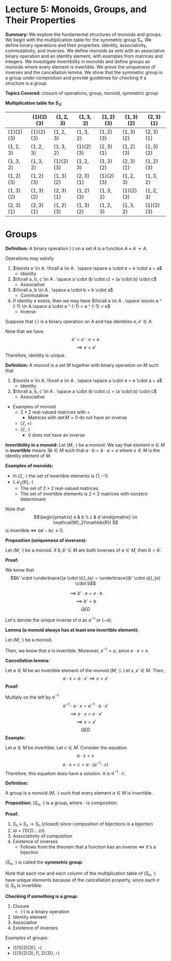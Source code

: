 # Lecture 5: Monoids, Groups, and Their Properties

**Summary:**
We explore the fundamental structures of monoids and groups. We begin with the multiplication table for the symmetric group S₃. We define binary operations and their properties: identity, associativity, commutativity, and inverses. We define monoids as sets with an associative binary operation and an identity element, with examples from matrices and integers. We investigate invertibility in monoids and define groups as monoids where every element is invertible. We prove the uniqueness of inverses and the cancellation lemma. We show that the symmetric group is a group under composition and provide guidelines for checking if a structure is a group.

**Topics Covered:** closure of operations, group, monoid, symmetric group

**Multiplication table for $S_3$:**

|             | $(1)(2)(3)$ | $(1, 2, 3)$ | $(1, 3, 2)$ | $(1, 2)(3)$ | $(1, 3)(2)$ | $(2, 3)(1)$ |
| ----------- | ----------- | ----------- | ----------- | ----------- | ----------- | ----------- |
| $(1)(2)(3)$ | $(1)(2)(3)$ | $(1, 2, 3)$ | $(1, 3, 2)$ | $(1, 2)(3)$ | $(1, 3)(2)$ | $(2, 3)(1)$ |
| $(1, 2, 3)$ | $(1, 2, 3)$ | $(1, 3, 2)$ | $(1)(2)(3)$ | $(2, 3)(1)$ | $(1, 2)(3)$ | $(1, 3)(2)$ |
| $(1, 3, 2)$ | $(1, 3, 2)$ | $(1)(2)(3)$ | $(1, 2, 3)$ | $(1, 3)(2)$ | $(2, 3)(1)$ | $(1, 2)(3)$ |
| $(1, 2)(3)$ | $(1, 2)(3)$ | $(1, 3)(2)$ | $(2, 3)(1)$ | $(1)(2)(3)$ | $(1, 2, 3)$ | $(1, 3, 2)$ |
| $(1, 3)(2)$ | $(1, 3)(2)$ | $(2, 3)(1)$ | $(1, 2)(3)$ | $(1, 3, 2)$ | $(1)(2)(3)$ | $(1, 2, 3)$ |
| $(2, 3)(1)$ | $(2, 3)(1)$ | $(1, 2)(3)$ | $(1, 3)(2)$ | $(1, 2, 3)$ | $(1, 3, 2)$ | $(1)(2)(3)$ |

# Groups

**Definition:** A binary operation $(\cdot)$ on a set $A$ is a function $A \times A \rightarrow A$.

Operations may satisfy
1. $\exists e \in A. \forall a \in A . \space \space a \cdot e = e \cdot a = a$
	- Identity
2. $\forall a, b, c \in A . \space a \cdot (b \cdot c) = (a \cdot b) \cdot c$
	- Associative
3. $\forall a, b \in A . \space a \cdot b = b \cdot a$
	- Commutative
4. If identity $e$ exists, then we may have $\forall a \in A . \space \exists a ^ {-1} \in A.\space a \cdot a ^ {-1} = a ^ {-1} = e$
	- Inverse

Suppose that $(\cdot)$ is a binary operation on $A$ and has identities $e, e' \in A$.

Note that we have
$$e' = e' \cdot e = e$$
$$\implies e = e'$$
Therefore, identity is unique.

**Definition:** A monoid is a set $M$ together with binary operation on $M$ such that
1. $\exists e \in A. \forall a \in A . \space \space a \cdot e = e \cdot a = a$
	- Identity
2. $\forall a, b, c \in A . \space a \cdot (b \cdot c) = (a \cdot b) \cdot c$
	- Associative

- Examples of monoid
	- $2 \times 2$ real-valued matrices with $+$
		- Matrices with $\det M = 0$ do not have an inverse
	- $(\mathbb{Z}, +)$
	- $(\mathbb{Z}, \cdot)$
		- $0$ does not have an inverse

**Invertibility in a monoid:**  Let $(M, \cdot)$ be a monoid. We say that element $a \in M$ is **invertible** means $\exists b \in M$ such that $a \cdot b = b \cdot a = e$ where $e \in M$ is the identity element of $M$.

**Examples of monoids:**

- In $(\mathbb{Z}, \cdot)$ the set of invertible elements is $\{1, -1\}$
- $(\mathcal{M}_2(\mathbb{R}), \cdot)$
	- The set of $2 \times 2$ real-valued matrices
	- The set of invertible elements is 2 $\times$ 2 matrices with nonzero determinant

Note that
$$\begin{pmatrix}
a & b \\
c & d
\end{pmatrix} \in \mathcal{M}_2(\mathbb{R})
$$
is invertible $\iff$ $ad - bc \neq 0$.

**Proposition (uniqueness of inverses):**

Let $(M, \cdot)$ be a monoid. If $b, b' \in M$ are both inverses of $a \in M$, then $b = b'$.

**Proof:**

We know that
$$b' \cdot \underbrace{(a \cdot b)}_{e} = \underbrace{(b' \cdot a)}_{e} \cdot b$$

$$\implies b' \cdot e = e \cdot b$$
$$\implies b' = b$$
$$QED$$

Let's denote the unique inverse of $a$ as $a ^ {-1}$ or $(-a)$.

**Lemma (a monoid always has at least one invertible element):**

Let $(M, \cdot)$ be a monoid.

Then, we know that $e$ is invertible. Moreover, $e ^ {-1}  = e$, since $e \cdot e = e$.

**Cancellation lemma:**

Let $a \in M$ be an invertible element of the monoid $(M, \cdot)$. Let $x, x' \in M$. Then,
$$a \cdot x = a \cdot x' \implies x = x'$$
**Proof:**

Multiply on the left by $a ^ {-1}$
$$a ^ {-1} \cdot a \cdot x = a ^ {-1} \cdot a \cdot x'$$
$$\implies e \cdot x = e \cdot x'$$
$$\implies x = x'$$
$$QED$$
**Example:**

Let $a \in M$ be invertible. Let $c \in M$. Consider the equation
$$a \cdot x = c$$
$$a \cdot x = c = a \cdot (a ^ {-1} \cdot c)$$
Therefore, this equation does have a solution. It is $a ^ {-1} \cdot c$.

**Definition:**

A group is a monoid $(M, \cdot)$ such that every element $a \in M$ is invertible.

**Proposition:**
$(S_n, \cdot)$ is a group, where $\cdot$ is composition.

**Proof:**

1. $S_n \times S_n \rightarrow S_n$ (closed) since composition of bijections is a bijection
2. $\text{id} = (1)(2)....(n)$
3. Associativity of composition
4. Existence of inverses
	- Follows from the theorem that a function has an inverse $\iff$ it's a bijection

$(S_n, \cdot)$ is called the **symmetric group**.

Note that each row and each column of the multiplication table of $(S_n, \cdot)$ have unique elements because of the cancellation property, since each $\sigma \in S_n$ is invertible.

**Checking if something is a group:**

1. Closure
	- $(\cdot)$ is a binary operation
2. Identity element
3. Associative
4. Existence of inverses


Examples of groups:
- $(\{(1)(2)(3)\}, \circ)$
- $(\{(1)(2)(3), (1, 2)(3)\}, \circ)$


